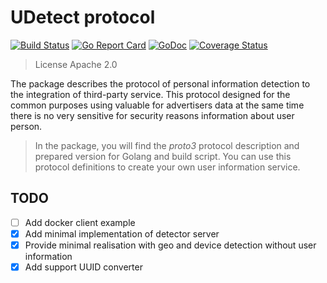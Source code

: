 # UDetect protocol

[![Build Status](https://github.com/geniusrabbit/udetect/workflows/Tests/badge.svg)](https://github.com/geniusrabbit/udetect/actions?workflow=Tests)
[![Go Report Card](https://goreportcard.com/badge/github.com/geniusrabbit/udetect)](https://goreportcard.com/report/github.com/geniusrabbit/udetect)
[![GoDoc](https://godoc.org/github.com/geniusrabbit/udetect?status.svg)](https://godoc.org/github.com/geniusrabbit/udetect)
[![Coverage Status](https://coveralls.io/repos/github/sspserver/udetect/badge.svg)](https://coveralls.io/github/sspserver/udetect)

> License Apache 2.0

The package describes the protocol of personal information detection to the integration of third-party service.
This protocol designed for the common purposes using valuable for advertisers data at the same time there is
no very sensitive for security reasons information about user person.

> In the package, you will find the *proto3* protocol description and prepared version for Golang and build script.
> You can use this protocol definitions to create your own user information service.

## TODO

* [ ] Add docker client example
* [x] Add minimal implementation of detector server
* [x] Provide minimal realisation with geo and device detection without user information
* [x] Add support UUID converter

